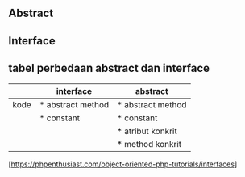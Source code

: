 ## Abstract

## Interface


## tabel perbedaan abstract dan interface
|    | interface         | abstract          |
|----|-------------------|-------------------|
|kode| * abstract method | * abstract method |
|    | * constant        | * constant		 |
|    |					 | * atribut konkrit |
|    |					 | * method konkrit  |


[https://phpenthusiast.com/object-oriented-php-tutorials/interfaces]